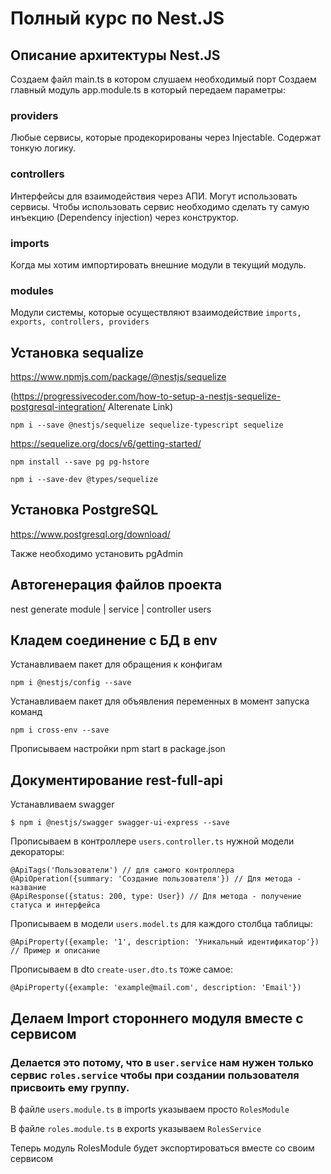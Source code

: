 # Полный курс по Nest.JS

## Описание архитектуры Nest.JS

Создаем файл main.ts в котором слушаем необходимый порт
Создаем главный модуль app.module.ts в который передаем параметры:
### providers
Любые сервисы, которые продекорированы через Injectable. Содержат тонкую логику.
### controllers
Интерфейсы для взаимодействия через АПИ. Могут использовать сервисы. Чтобы использовать сервис необходимо сделать ту самую инъекцию (Dependency injection) через конструктор.
### imports
Когда мы хотим импортировать внешние модули в текущий модуль.
### modules
Модули системы, которые осуществляют взаимодействие `imports, exports, controllers, providers`

## Установка sequalize

https://www.npmjs.com/package/@nestjs/sequelize 

(https://progressivecoder.com/how-to-setup-a-nestjs-sequelize-postgresql-integration/ Alterenate Link)

    npm i --save @nestjs/sequelize sequelize-typescript sequelize

https://sequelize.org/docs/v6/getting-started/

    npm install --save pg pg-hstore

    npm i --save-dev @types/sequelize

## Установка PostgreSQL

https://www.postgresql.org/download/

Также необходимо установить pgAdmin

## Автогенерация файлов проекта

nest generate module | service | controller users

## Кладем соединение с БД в env
Устанавливаем пакет для обращения к конфигам

    npm i @nestjs/config --save

Устанавливаем пакет для объявления переменных в момент запуска команд

    npm i cross-env --save

Прописываем настройки npm start в package.json

## Документирование rest-full-api

Устанавливаем swagger 

    $ npm i @nestjs/swagger swagger-ui-express --save

Прописываем в контроллере `users.controller.ts` нужной модели декораторы:

    @ApiTags('Пользователи') // для самого контроллера
    @ApiOperation({summary: 'Создание пользователя'}) // Для метода - название
    @ApiResponse({status: 200, type: User}) // Для метода - получение статуса и интерфейса

Прописываем в модели `users.model.ts` для каждого столбца таблицы:
    
    @ApiProperty({example: '1', description: 'Уникальный идентификатор'}) // Пример и описание

Прописываем в dto `create-user.dto.ts` тоже самое:
    
    @ApiProperty({example: 'example@mail.com', description: 'Email'})

## Делаем Import стороннего модуля вместе с сервисом

### Делается это потому, что в `user.service` нам нужен только сервис `roles.service` чтобы при создании пользователя присвоить ему группу.


В файле `users.module.ts` в imports указываем просто `RolesModule`

В файле `roles.module.ts` в exports указываем `RolesService`

Теперь модуль RolesModule будет экспортироваться вместе со своим сервисом